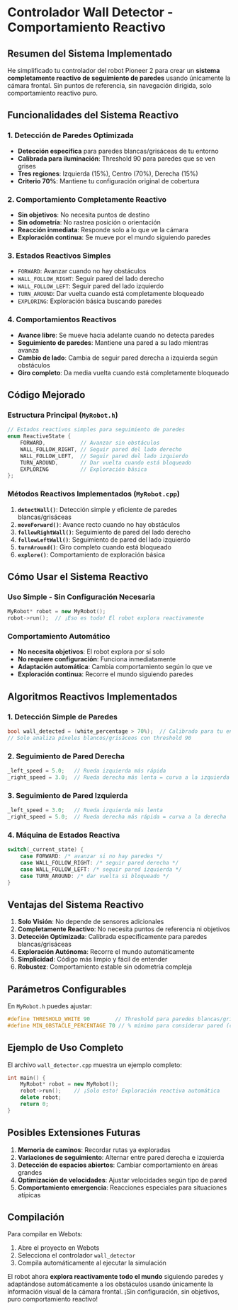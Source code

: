 # Controlador Wall Detector - Comportamiento Reactivo

## Resumen del Sistema Implementado

He simplificado tu controlador del robot Pioneer 2 para crear un **sistema completamente reactivo de seguimiento de paredes** usando únicamente la cámara frontal. Sin puntos de referencia, sin navegación dirigida, solo comportamiento reactivo puro.

## Funcionalidades del Sistema Reactivo

### 1. **Detección de Paredes Optimizada**
- **Detección específica** para paredes blancas/grisáceas de tu entorno
- **Calibrada para iluminación**: Threshold 90 para paredes que se ven grises
- **Tres regiones**: Izquierda (15%), Centro (70%), Derecha (15%)
- **Criterio 70%**: Mantiene tu configuración original de cobertura

### 2. **Comportamiento Completamente Reactivo**
- **Sin objetivos**: No necesita puntos de destino
- **Sin odometría**: No rastrea posición o orientación
- **Reacción inmediata**: Responde solo a lo que ve la cámara
- **Exploración continua**: Se mueve por el mundo siguiendo paredes

### 3. **Estados Reactivos Simples**
- `FORWARD`: Avanzar cuando no hay obstáculos
- `WALL_FOLLOW_RIGHT`: Seguir pared del lado derecho
- `WALL_FOLLOW_LEFT`: Seguir pared del lado izquierdo  
- `TURN_AROUND`: Dar vuelta cuando está completamente bloqueado
- `EXPLORING`: Exploración básica buscando paredes

### 4. **Comportamientos Reactivos**
- **Avance libre**: Se mueve hacia adelante cuando no detecta paredes
- **Seguimiento de paredes**: Mantiene una pared a su lado mientras avanza
- **Cambio de lado**: Cambia de seguir pared derecha a izquierda según obstáculos
- **Giro completo**: Da media vuelta cuando está completamente bloqueado

## Código Mejorado

### Estructura Principal (`MyRobot.h`)
```cpp
// Estados reactivos simples para seguimiento de paredes
enum ReactiveState {
    FORWARD,           // Avanzar sin obstáculos
    WALL_FOLLOW_RIGHT, // Seguir pared del lado derecho
    WALL_FOLLOW_LEFT,  // Seguir pared del lado izquierdo
    TURN_AROUND,       // Dar vuelta cuando está bloqueado
    EXPLORING          // Exploración básica
};
```

### Métodos Reactivos Implementados (`MyRobot.cpp`)

1. **`detectWall()`**: Detección simple y eficiente de paredes blancas/grisáceas
2. **`moveForward()`**: Avance recto cuando no hay obstáculos
3. **`followRightWall()`**: Seguimiento de pared del lado derecho
4. **`followLeftWall()`**: Seguimiento de pared del lado izquierdo
5. **`turnAround()`**: Giro completo cuando está bloqueado
6. **`explore()`**: Comportamiento de exploración básica

## Cómo Usar el Sistema Reactivo

### Uso Simple - Sin Configuración Necesaria
```cpp
MyRobot* robot = new MyRobot();
robot->run();  // ¡Eso es todo! El robot explora reactivamente
```

### Comportamiento Automático
- **No necesita objetivos**: El robot explora por sí solo
- **No requiere configuración**: Funciona inmediatamente  
- **Adaptación automática**: Cambia comportamiento según lo que ve
- **Exploración continua**: Recorre el mundo siguiendo paredes

## Algoritmos Reactivos Implementados

### 1. **Detección Simple de Paredes**
```cpp
bool wall_detected = (white_percentage > 70%);  // Calibrado para tu entorno
// Solo analiza píxeles blancos/grisáceos con threshold 90
```

### 2. **Seguimiento de Pared Derecha**
```cpp
_left_speed = 5.0;   // Rueda izquierda más rápida
_right_speed = 3.0;  // Rueda derecha más lenta = curva a la izquierda
```

### 3. **Seguimiento de Pared Izquierda**
```cpp
_left_speed = 3.0;   // Rueda izquierda más lenta
_right_speed = 5.0;  // Rueda derecha más rápida = curva a la derecha
```

### 4. **Máquina de Estados Reactiva**
```cpp
switch(_current_state) {
    case FORWARD: /* avanzar si no hay paredes */
    case WALL_FOLLOW_RIGHT: /* seguir pared derecha */  
    case WALL_FOLLOW_LEFT: /* seguir pared izquierda */
    case TURN_AROUND: /* dar vuelta si bloqueado */
}
```

## Ventajas del Sistema Reactivo

1. **Solo Visión**: No depende de sensores adicionales  
2. **Completamente Reactivo**: No necesita puntos de referencia ni objetivos
3. **Detección Optimizada**: Calibrada específicamente para paredes blancas/grisáceas
4. **Exploración Autónoma**: Recorre el mundo automáticamente
5. **Simplicidad**: Código más limpio y fácil de entender
6. **Robustez**: Comportamiento estable sin odometría compleja

## Parámetros Configurables

En `MyRobot.h` puedes ajustar:
```cpp
#define THRESHOLD_WHITE 90        // Threshold para paredes blancas/grisáceas (calibrado para iluminación)
#define MIN_OBSTACLE_PERCENTAGE 70 // % mínimo para considerar pared (como en tu código original)
```

## Ejemplo de Uso Completo

El archivo `wall_detector.cpp` muestra un ejemplo completo:
```cpp
int main() {
    MyRobot* robot = new MyRobot();
    robot->run();    // ¡Solo esto! Exploración reactiva automática
    delete robot;
    return 0;
}
```

## Posibles Extensiones Futuras

1. **Memoria de caminos**: Recordar rutas ya exploradas
2. **Variaciones de seguimiento**: Alternar entre pared derecha e izquierda
3. **Detección de espacios abiertos**: Cambiar comportamiento en áreas grandes
4. **Optimización de velocidades**: Ajustar velocidades según tipo de pared
5. **Comportamiento emergencia**: Reacciones especiales para situaciones atípicas

## Compilación

Para compilar en Webots:
1. Abre el proyecto en Webots
2. Selecciona el controlador `wall_detector`
3. Compila automáticamente al ejecutar la simulación

El robot ahora **explora reactivamente todo el mundo** siguiendo paredes y adaptándose automáticamente a los obstáculos usando únicamente la información visual de la cámara frontal. ¡Sin configuración, sin objetivos, puro comportamiento reactivo!
